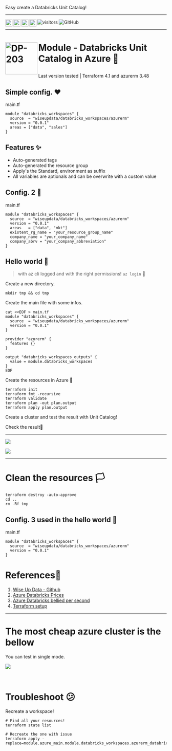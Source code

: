 Easy create a Databricks Unit Catalog!

---

<a href="https://github.com/wiseupdata/terraform-databricks-unity_catalog">
<img align="left" alt="Wise Up Data's Instagram" width="22px" src="https://raw.githubusercontent.com/wiseupdata/terraform-databricks-unity_catalog/main/assets/instagram.png" />   
</a> 
<a href="https://github.com/wiseupdata/terraform-databricks-unity_catalog">
  <img align="left" alt="wise Up Data's Discord" width="22px" src="https://raw.githubusercontent.com/wiseupdata/terraform-databricks-unity_catalog/main/assets/discord.svg" />
</a>
<a href="https://github.com/wiseupdata/terraform-databricks-unity_catalog">
  <img align="left" alt="wise Up Data | Twitter" width="22px" src="https://raw.githubusercontent.com/wiseupdata/terraform-databricks-unity_catalog/main/assets/twitter.svg" />
</a>
<a href="https://github.com/wiseupdata/terraform-databricks-unity_catalog">
  <img align="left" alt="wise Up Data's LinkedIN" width="22px" src="https://raw.githubusercontent.com/wiseupdata/terraform-databricks-unity_catalog/ffaf28ec794c1704499e0b1af48cd62771a544da/assets/linkedin.svg" />
</a>

![visitors](https://visitor-badge.glitch.me/badge?page_id=wiseupdata.terraform-databricks-unity_catalog&left_color=green&right_color=black)
![GitHub](https://img.shields.io/github/license/wiseupdata/terraform-databricks-unity_catalog)

---

<h1>
<img align="left" alt="DP-203" src="https://raw.githubusercontent.com/wiseupdata/terraform-databricks-unity_catalog/main/assets/terraform.png" width="100" />

Module - Databricks Unit Catalog in Azure 🚀️

</h1>
Last version tested | Terraform 4.1 and azurerm 3.48

## Simple config. ❤️

main.tf

```
module "databricks_workspaces" {
  source  = "wiseupdata/databricks_workspaces/azurerm"
  version = "0.0.1"
  areas = ["data", "sales"]
}
```

## Features ✨️

- Auto-generated tags
- Auto-generated the resource group
- Apply's the Standard, environment as suffix
- All variables are aptionals and can be overwrite with a custom value

## Config. 2 👋

main.tf

```
module "databricks_workspaces" {
  source  = "wiseupdata/databricks_workspaces/azurerm"
  version = "0.0.1"
  areas   = ["data", "mkt"]
  existent_rg_name = "your_resource_group_name"
  company_name = "your_company_name"
  company_abrv = "your_company_abbreviation"
}
```

## Hello world 🎉

> with az cli logged and with the right permissions! `az login` 👀️

Create a new directory.

```
mkdir tmp && cd tmp 
```

Create the main file with some infos.

```
cat <<EOF > main.tf
module "databricks_workspaces" {
  source  = "wiseupdata/databricks_workspaces/azurerm"
  version = "0.0.1"
}

provider "azurerm" {
  features {}
}

output "databricks_workspaces_outputs" {
  value = module.databricks_workspaces
}
EOF
```

Create the resources in Azure 🤜

```
terraform init
terraform fmt -recursive
terraform validate
terraform plan -out plan.output
terraform apply plan.output
```



Create a cluster and test the result with Unit Catalog!



Check the result🏅

---

![](https://raw.githubusercontent.com/wiseupdata/terraform-databricks-unity_catalog/main/assets/20230321_212542_image.png)

![](https://raw.githubusercontent.com/wiseupdata/terraform-databricks-unity_catalog/main/assets/20230321_211843_image.png)

---

# Clean the resources 🏳

```
terraform destroy -auto-approve
cd ..
rm -Rf tmp
```

## Config. 3 used in the hello world 🏁

main.tf

```
module "databricks_workspaces" {
  source  = "wiseupdata/databricks_workspaces/azurerm"
  version = "0.0.1"
}
```

# References🤘

1. [Wise Up Data - Github](https://github.com/wiseupdata)
1. [Azure Databricks Prices](https://azure.microsoft.com/en-us/pricing/details/databricks/)
1. [Azure Databricks bellied per second](https://azure.microsoft.com/en-us/products/databricks/#heading-oc808f)
1. [Terraform setup](https://registry.terraform.io/providers/databricks/databricks/latest/docs/guides/unity-catalog-azure#provider-initialization)


---





# The most cheap azure cluster is the bellow

You can test in single mode.

![](https://raw.githubusercontent.com/wiseupdata/terraform-databricks-unity_catalog/main/assets/20230323_202510_image.png)

<br>

# Troubleshoot 😕

Recreate a workspace!

```
# Find all your resources!
terraform state list 

# Recreate the one with issue
terraform apply -replace=module.azure_main.module.databricks_workspaces.azurerm_databricks_workspace.this[0]
```
